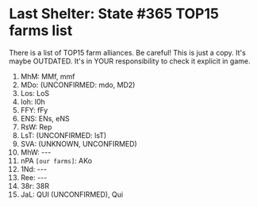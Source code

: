 # Last Shelter: State #365 TOP15 farms list

There is a list of TOP15 farm alliances. Be careful! This is just a copy. It's maybe OUTDATED. It's in YOUR responsibility to check it explicit in game.

1. MhM: MMf, mmf
2. MDo: (UNCONFIRMED: mdo, MD2)
3. Los: LoS
4. loh: l0h
5. FFY: fFy
6. ENS: ENs, eNS
7. RsW: Rep
8. LsT: (UNCONFIRMED: lsT)
9. SVA: (UNKNOWN, UNCONFIRMED)
10. MhW: ---
11. nPA ```[our farms]```: AKo
12. 1Nd: ---
13. Ree: ---
14. 38r: 38R
15. JaL: QUI (UNCONFIRMED), Qui
